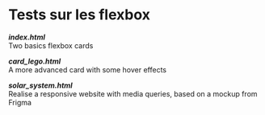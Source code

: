 
# Tests sur les flexbox

***index.html***  
Two basics flexbox cards

***card_lego.html***  
A more advanced card with some hover effects

***solar_system.html***   
Realise a responsive website with media queries, based on a mockup from Frigma